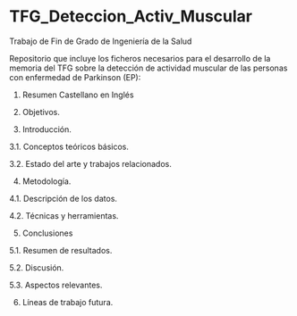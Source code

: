 # TFG_Deteccion_Activ_Muscular
Trabajo de Fin de Grado de Ingeniería de la Salud

Repositorio que  incluye los ficheros necesarios para el desarrollo de la memoria del TFG sobre la detección de actividad muscular de las personas con enfermedad de Parkinson (EP):

1. Resumen Castellano en Inglés

2. Objetivos.

3. Introducción.

  3.1. Conceptos teóricos básicos.

  3.2. Estado del arte y trabajos relacionados.

4. Metodología.

  4.1. Descripción de los datos.

  4.2. Técnicas y herramientas.

5. Conclusiones

  5.1. Resumen de resultados.

  5.2. Discusión.

  5.3. Aspectos relevantes.

6. Líneas de trabajo futura.
